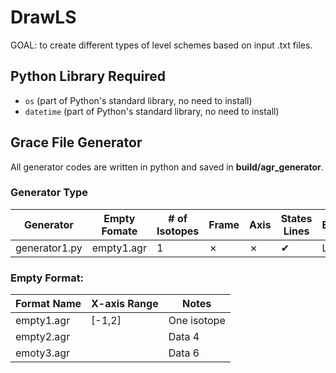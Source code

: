 # DrawLS

GOAL: to create different types of level schemes based on input .txt files.

## Python Library Required
- `os` (part of Python's standard library, no need to install)
- `datetime` (part of Python's standard library, no need to install)

## Grace File Generator
All generator codes are written in python and saved in **build/agr_generator**. 

### Generator Type
|   Generator   | Empty Fomate | # of Isotopes | Frame    | Axis     | States Lines | Energy   | Jpi     | Half-Life | Gamma Lines | Energy   | Br       | Notes | 
|---------------|--------------|---------------|----------|----------|--------------|----------|---------|-----------|-------------|----------|----------|-------|
| generator1.py | empty1.agr   | 1             | &#10007; | &#10007; | &#10004;     | Left     |&#10007; | &#10007;  | &#10007;    | &#10007; | &#10004; |       |

### Empty Format:
| Format Name | X-axis Range | Notes         |
|-------------|--------------|---------------|
| empty1.agr  | [-1,2]       | One isotope   |
| empty2.agr  |              | Data 4   |
| emoty3.agr  |              | Data 6   |


